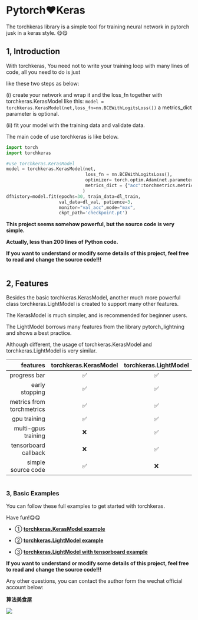 
# Pytorch❤️Keras

The torchkeras library is a simple tool for training neural network in pytorch jusk in a keras style. 😋😋





## 1, Introduction

<!-- #region -->
With torchkeras, You need not to write your training loop with many lines of code, all you need to do is just 

like these two steps as below:


(i) create your network and wrap it and the loss_fn together with torchkeras.KerasModel like this: 
`model = torchkeras.KerasModel(net,loss_fn=nn.BCEWithLogitsLoss())` a metrics_dict parameter is optional.

(ii) fit your model with the training data and validate data.
<!-- #endregion -->

<!-- #region -->
The main code of use torchkeras is like below.

```python
import torch 
import torchkeras

#use torchkeras.KerasModel 
model = torchkeras.KerasModel(net,
                              loss_fn = nn.BCEWithLogitsLoss(),
                              optimizer= torch.optim.Adam(net.parameters(),lr = 0.03),
                              metrics_dict = {"acc":torchmetrics.metrics.Accuracy()}
                             )
dfhistory=model.fit(epochs=30, train_data=dl_train, 
                    val_data=dl_val, patience=3, 
                    monitor="val_acc",mode="max",
                    ckpt_path='checkpoint.pt')

```


**This project seems somehow powerful, but the source code is very simple.**

**Actually, less than 200 lines of Python code.**

**If you want to understand or modify some details of this project, feel free to read and change the source code!!!**
<!-- #endregion -->

```python

```

## 2, Features 

<!-- #region -->
Besides the basic torchkeras.KerasModel, another much more powerful class torchkeras.LightModel is created to support many other features.


The KerasModel is much simpler, and is recommended for beginner users.

The LightModel borrows many features from the library pytorch_lightning and shows a best practice.


Although different, the usage of torchkeras.KerasModel and  torchkeras.LightModel is very similar.


<!-- #endregion -->

|features| torchkeras.KerasModel     |  torchkeras.LightModel   | 
|----:|:-------------------------:|:-----------:|
|progress bar | ✅    |✅    |
|early stopping | ✅    |✅    |
|metrics from torchmetrics | ✅    |✅    |
|gpu training | ✅    |✅    |
|multi-gpus training |   ❌  |✅    |
|tensorboard callback |   ❌  |✅    |
|simple source code|   ✅   |❌  |

 

```python

```

### 3, Basic Examples 


You can follow these full examples to get started with torchkeras.

Have fun!😋😋

* ① [**torchkeras.KerasModel example**](./①kerasmodel_example.md)

* ② [**torchkeras.LightModel example**](./②lightmodel_example.md)

* ③ [**torchkeras.LightModel  with tensorboard example**](./③tensorboard_example.md)



**If you want to understand or modify some details of this project, feel free to read and change the source code!!!**

Any other questions, you can contact the author form the wechat official account below:

**算法美食屋** 


![](https://tva1.sinaimg.cn/large/e6c9d24egy1h41m2zugguj20k00b9q46.jpg)


```python

```

```python

```

